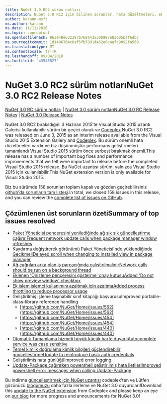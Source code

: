 ```yaml
---
title: NuGet 3.0 RC2 sürüm notları
description: NuGet 3.0 RC2 için bilinen sorunlar, hata düzeltmeleri, eklenen özellikler ve dcr dahil olmak üzere sürüm notları.
author: karann-msft
ms.author: karann
ms.date: 11/11/2016
ms.topic: conceptual
ms.openlocfilehash: 863e48e632387b768a43530b987683605baf6db7
ms.sourcegitcommit: 1d1406764c6af5fb7801d462e0c4afc9092fa569
ms.translationtype: MT
ms.contentlocale: tr-TR
ms.lasthandoff: 09/04/2018
ms.locfileid: "43545827"
---
```

# <a name="nuget-30-rc2-release-notes"></a><span data-ttu-id="7eb4d-103">NuGet 3.0 RC2 sürüm notları</span><span class="sxs-lookup"><span data-stu-id="7eb4d-103">NuGet 3.0 RC2 Release Notes</span></span>

<span data-ttu-id="7eb4d-104">[NuGet 3.0 RC sürüm notları](../release-notes/nuget-3.0-RC.md) | [NuGet 3.0 sürüm notları](../release-notes/nuget-3.0.0.md)</span><span class="sxs-lookup"><span data-stu-id="7eb4d-104">[NuGet 3.0 RC Release Notes](../release-notes/nuget-3.0-RC.md) | [NuGet 3.0 Release Notes](../release-notes/nuget-3.0.0.md)</span></span>

<span data-ttu-id="7eb4d-105">NuGet 3.0 RC2 bırakıldığını 3 Haziran 2015'te Visual Studio 2015 uzantı Galerisi kullanılabilir sürüm bir geçici olarak ve [Codeplex](https://nuget.codeplex.com/releases/view/615507).</span><span class="sxs-lookup"><span data-stu-id="7eb4d-105">NuGet 3.0 RC2 was released on June 3, 2015 as an interim release available from the Visual Studio 2015 Extension Gallery and [Codeplex](https://nuget.codeplex.com/releases/view/615507).</span></span> <span data-ttu-id="7eb4d-106">Bu sürüm önemli hata düzeltmeleri vardır ve biz düşünmüştür performans geliştirmeleri tamamlandı Visual Studio 2015 sürüm önce serbest bırakmak önemli.</span><span class="sxs-lookup"><span data-stu-id="7eb4d-106">This release has a number of important bug fixes and performance improvements that we felt were important to release before the completed Visual Studio 2015 release.</span></span> <span data-ttu-id="7eb4d-107">Bu NuGet uzantısı sürüm, yalnızca Visual Studio 2015 için kullanılabilir.</span><span class="sxs-lookup"><span data-stu-id="7eb4d-107">This NuGet extension version is only available for Visual Studio 2015.</span></span>

<span data-ttu-id="7eb4d-108">Biz bu sürümde 158 sorunları toplam kapalı ve gözden geçirebilirsiniz [github'da sorunların tam listesi](https://github.com/NuGet/Home/issues?utf8=%E2%9C%93&q=is%3Aclosed+milestone%3A3.0.0-RTM+sort%3Aupdated-asc+updated%3A%3C%3D2015-06-01).</span><span class="sxs-lookup"><span data-stu-id="7eb4d-108">In total, we closed 158 issues in this release, and you can review the [complete list of issues on GitHub](https://github.com/NuGet/Home/issues?utf8=%E2%9C%93&q=is%3Aclosed+milestone%3A3.0.0-RTM+sort%3Aupdated-asc+updated%3A%3C%3D2015-06-01).</span></span>

## <a name="summary-of-top-issues-resolved"></a><span data-ttu-id="7eb4d-109">Çözümlenen üst sorunların özeti</span><span class="sxs-lookup"><span data-stu-id="7eb4d-109">Summary of top issues resolved</span></span>

* [<span data-ttu-id="7eb4d-110">Paket Yöneticisi penceresini yenilediğinde ağ sık sık güncelleştirme çağırır.</span><span class="sxs-lookup"><span data-stu-id="7eb4d-110">Frequent network update calls when package manager window refreshes</span></span>](https://github.com/NuGet/Home/issues/515)
* [<span data-ttu-id="7eb4d-111">Kaydırma değiştirerek görünümü Paket Yöneticisi'nde yüklendiğinde Gecikmeli</span><span class="sxs-lookup"><span data-stu-id="7eb4d-111">Delayed scroll when changing to installed view in package manager</span></span>](https://github.com/NuGet/Home/issues/519)
* [<span data-ttu-id="7eb4d-112">Ağ çağrıları arka plan iş parçacığında çalıştırılmalıdır</span><span class="sxs-lookup"><span data-stu-id="7eb4d-112">Network calls should be run on a background thread</span></span>](https://github.com/NuGet/Home/issues/516)
* [<span data-ttu-id="7eb4d-113">Eklenen 'Önizleme penceresini gösterme' onay kutusu</span><span class="sxs-lookup"><span data-stu-id="7eb4d-113">Added 'Do not show preview window' checkbox</span></span>](https://github.com/NuGet/Home/issues/566)
* [<span data-ttu-id="7eb4d-114">Ek işlem işlemci kullanımını azaltmak için azaltma</span><span class="sxs-lookup"><span data-stu-id="7eb4d-114">Added process throttling to reduce processor usage</span></span>](https://github.com/NuGet/Home/issues/356)
* <span data-ttu-id="7eb4d-115">Geliştirilmiş işleme taşınabilir sınıf kitaplığı başvurusu</span><span class="sxs-lookup"><span data-stu-id="7eb4d-115">Improved portable-class-library reference handling</span></span>
    * [https://github.com/NuGet/Home/issues/562](https://github.com/NuGet/Home/issues/562)
    * [https://github.com/NuGet/Home/issues/454](https://github.com/NuGet/Home/issues/454)
    * [https://github.com/NuGet/Home/issues/440](https://github.com/NuGet/Home/issues/440)
* [<span data-ttu-id="7eb4d-116">Otomatik Tamamlama hizmeti büyük küçük harfe duyarlı</span><span class="sxs-lookup"><span data-stu-id="7eb4d-116">Autocomplete service was case sensitive</span></span>](https://github.com/NuGet/Home/issues/198)
* [<span data-ttu-id="7eb4d-117">Temel kimlik doğrulama kimlik bilgileri güçlendirebilir güncelleştirme</span><span class="sxs-lookup"><span data-stu-id="7eb4d-117">Update to reintroduce basic auth credentials</span></span>](https://github.com/NuGet/Home/issues/456)
* [<span data-ttu-id="7eb4d-118">Geliştirilmiş hata günlüğü</span><span class="sxs-lookup"><span data-stu-id="7eb4d-118">Improved error logging</span></span>](https://github.com/NuGet/Home/issues/407)
* [<span data-ttu-id="7eb4d-119">Update-Package çağırırken powershell geliştirilmiş hata iletileri</span><span class="sxs-lookup"><span data-stu-id="7eb4d-119">Improved powershell error messages when calling Update-Package</span></span>](https://github.com/NuGet/Home/issues/5)

<span data-ttu-id="7eb4d-120">Bu indirme [güncelleştirmek için NuGet uzantısı](https://nuget.codeplex.com/releases/view/615507) codeplex'ten ve Lütfen gözünüzü [blogumuzu](http://blog.nuget.org) daha fazla ilerleme ve NuGet 3.0 duyuruları!</span><span class="sxs-lookup"><span data-stu-id="7eb4d-120">Download this [update to the NuGet extension](https://nuget.codeplex.com/releases/view/615507) from Codeplex and please keep an eye on [our blog](http://blog.nuget.org) for more progress and announcements for NuGet 3.0!</span></span>